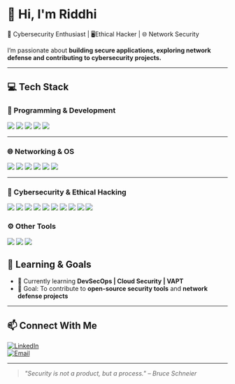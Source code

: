 # 👋 Hi, I'm Riddhi

🔐 Cybersecurity Enthusiast | 🖥️Ethical Hacker | 🌐 Network Security 

I’m passionate about **building secure applications, exploring network defense and contributing to cybersecurity projects.**  

---

## 💻 Tech Stack  

### 🐍 Programming & Development  
<p>
  <img src="https://img.shields.io/badge/Python-3776AB?style=for-the-badge&logo=python&logoColor=white"/>
  <img src="https://img.shields.io/badge/Flask-000000?style=for-the-badge&logo=flask&logoColor=white"/>
  <img src="https://img.shields.io/badge/Git-F05032?style=for-the-badge&logo=git&logoColor=white"/>
  <img src="https://img.shields.io/badge/GitHub-181717?style=for-the-badge&logo=github&logoColor=white"/>
  <img src="https://img.shields.io/badge/VS%20Code-007ACC?style=for-the-badge&logo=visual-studio-code&logoColor=white"/>
</p>

---

### 🌐 Networking & OS  
<p>
  <img src="https://img.shields.io/badge/Linux-FCC624?style=for-the-badge&logo=linux&logoColor=black"/>
  <img src="https://img.shields.io/badge/Cisco-1BA0D7?style=for-the-badge&logo=cisco&logoColor=white"/>
  <img src="https://img.shields.io/badge/Wireshark-1679A7?style=for-the-badge&logo=wireshark&logoColor=white"/>
  <img src="https://img.shields.io/badge/Nmap-4682B4?style=for-the-badge&logo=security&logoColor=white"/>
  <img src="https://img.shields.io/badge/Tcpdump-000000?style=for-the-badge&logo=linux&logoColor=white"/>
  <img src="https://img.shields.io/badge/OpenVPN-EA7E20?style=for-the-badge&logo=openvpn&logoColor=white"/>
</p>

---

### 🔐 Cybersecurity & Ethical Hacking  
<p>
  <img src="https://img.shields.io/badge/TryHackMe-2D2D2D?style=for-the-badge&logo=tryhackme&logoColor=white"/>
  <img src="https://img.shields.io/badge/HackTheBox-9FEF00?style=for-the-badge&logo=hackthebox&logoColor=black"/>
  <img src="https://img.shields.io/badge/Burp%20Suite-FF6633?style=for-the-badge&logo=burp-suite&logoColor=white"/>
  <img src="https://img.shields.io/badge/Metasploit-3A9BDC?style=for-the-badge&logo=metasploit&logoColor=white"/>
  <img src="https://img.shields.io/badge/Hydra-000000?style=for-the-badge&logo=security&logoColor=white"/>
  <img src="https://img.shields.io/badge/Dirb-444444?style=for-the-badge&logo=security&logoColor=white"/>
  <img src="https://img.shields.io/badge/Gobuster-FFCC00?style=for-the-badge&logo=security&logoColor=black"/>
  <img src="https://img.shields.io/badge/John%20the%20Ripper-800000?style=for-the-badge&logo=security&logoColor=white"/>
  <img src="https://img.shields.io/badge/Hashcat-2C2C2C?style=for-the-badge&logo=hashcat&logoColor=white"/>
  <img src="https://img.shields.io/badge/OWASP%20ZAP-2E73B8?style=for-the-badge&logo=owasp&logoColor=white"/>
</p>


### ⚙️ Other Tools  
<p>
  <img src="https://img.shields.io/badge/Kali%20Linux-557C94?style=for-the-badge&logo=kalilinux&logoColor=white"/>
  <img src="https://img.shields.io/badge/VMware-607078?style=for-the-badge&logo=vmware&logoColor=white"/>
  <img src="https://img.shields.io/badge/VirtualBox-183A61?style=for-the-badge&logo=virtualbox&logoColor=white"/>
</p> 


## 🎯 Learning & Goals  
- 📖 Currently learning **DevSecOps | Cloud Security | VAPT**  
- 🎯 Goal: To contribute to **open-source security tools** and **network defense projects**  

---

## 📫 Connect With Me  
[![LinkedIn](https://img.shields.io/badge/LinkedIn-blue?style=for-the-badge&logo=linkedin)](www.linkedin.com/in/riddhiiii)  
[![Email](https://img.shields.io/badge/Email-D14836?style=for-the-badge&logo=gmail&logoColor=white)](mailto:iriddhiks@gmail.com)  

---

> *"Security is not a product, but a process." – Bruce Schneier*  
